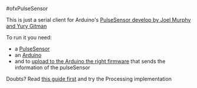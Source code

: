#ofxPulseSensor

This is just a serial client for Arduino's [PulseSensor develop by Joel Murphy and Yury Gitman](http://pulsesensor.myshopify.com/)

To run it you need:

* a [PulseSensor](http://pulsesensor.myshopify.com/)
* an [Arduino](http://www.arduino.cc/)
* and to [upload to the Arduino the right firmware](http://pulse-sensor.googlecode.com/files/PulseSensorAmped_Arduino_1dot1.zip) that sends the information of the pulseSensor 

Doubts? Read [this guide first](http://pulse-sensor.googlecode.com/files/PulseSensorAmpedGettingStartedGuide.pdf) and try the Processing implementation